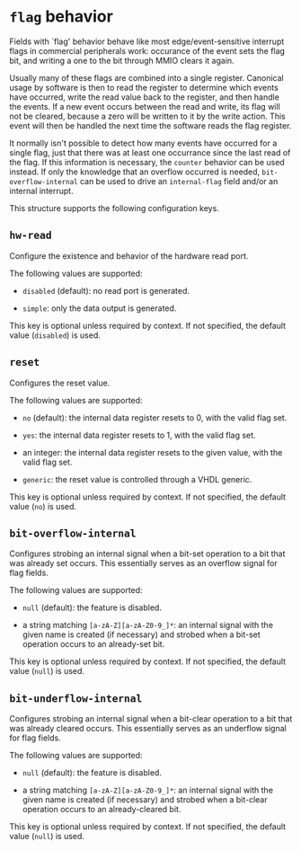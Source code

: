# `flag` behavior

Fields with `flag' behavior behave like most edge/event-sensitive
interrupt flags in commercial peripherals work: occurance of the event
sets the flag bit, and writing a one to the bit through MMIO clears it
again.

Usually many of these flags are combined into a single register. Canonical
usage by software is then to read the register to determine which events
have occurred, write the read value back to the register, and then handle
the events. If a new event occurs between the read and write, its flag
will not be cleared, because a zero will be written to it by the write
action. This event will then be handled the next time the software reads
the flag register.

It normally isn't possible to detect how many events have occurred for a
single flag, just that there was at least one occurrance since the last
read of the flag. If this information is necessary, the `counter` behavior
can be used instead. If only the knowledge that an overflow occurred is
needed, `bit-overflow-internal` can be used to drive an `internal-flag`
field and/or an internal interrupt.

This structure supports the following configuration keys.

## `hw-read`

Configure the existence and behavior of the hardware read port.

The following values are supported:

 - `disabled` (default): no read port is generated.

 - `simple`: only the data output is generated.

This key is optional unless required by context. If not specified, the default value (`disabled`) is used.

## `reset`

Configures the reset value.

The following values are supported:

 - `no` (default): the internal data register resets to 0, with the valid flag set.

 - `yes`: the internal data register resets to 1, with the valid flag set.

 - an integer: the internal data register resets to the given value, with the valid flag set.

 - `generic`: the reset value is controlled through a VHDL generic.

This key is optional unless required by context. If not specified, the default value (`no`) is used.

## `bit-overflow-internal`

Configures strobing an internal signal when a bit-set operation to
a bit that was already set occurs. This essentially serves as an
overflow signal for flag fields.

The following values are supported:

 - `null` (default): the feature is disabled.

 - a string matching `[a-zA-Z][a-zA-Z0-9_]*`: an internal signal with the given name is created (if necessary) and strobed when a bit-set operation occurs to an already-set bit.

This key is optional unless required by context. If not specified, the default value (`null`) is used.

## `bit-underflow-internal`

Configures strobing an internal signal when a bit-clear operation to
a bit that was already cleared occurs. This essentially serves as an
underflow signal for flag fields.

The following values are supported:

 - `null` (default): the feature is disabled.

 - a string matching `[a-zA-Z][a-zA-Z0-9_]*`: an internal signal with the given name is created (if necessary) and strobed when a bit-clear operation occurs to an already-cleared bit.

This key is optional unless required by context. If not specified, the default value (`null`) is used.